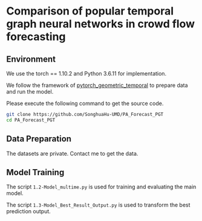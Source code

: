 # Comparison of popular temporal graph neural networks in crowd flow forecasting

## Environment
We use the torch == 1.10.2 and Python 3.6.11 for implementation.

We follow the framework of [pytorch_geometric_temporal](https://github.com/SonghuaHu-UMD/pytorch_geometric_temporal) to prepare data and run the model.

Please execute the following command to get the source code.

```bash
git clone https://github.com/SonghuaHu-UMD/PA_Forecast_PGT
cd PA_Forecast_PGT
```

## Data Preparation
The datasets are private. Contact me to get the data.


## Model Training
The script `1.2-Model_multime.py` is used for training and evaluating the main model.

The script `1.3-Model_Best_Result_Output.py` is used to transform the best prediction output.
